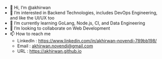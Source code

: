 - 👋 Hi, I’m @akhirwan
- 👀 I’m interested in Backend Technologies, includes DevOps Engineering, and like the UI/UX too
- 🌱 I’m currently learning GoLang, Node.js, CI, and Data Engineering
- 💞️ I’m looking to collaborate on Web Development
- 📫 How to reach me 
  - LinkedIn : https://www.linkedin.com/in/akhirwan-novendi-789bb198/
  - Email : akhirwan.novendi@gmail.com
  - URL : https://akhirwan.github.io

<!---
akhirwan/akhirwan is a ✨ special ✨ repository because its `README.md` (this file) appears on your GitHub profile.
You can click the Preview link to take a look at your changes.
--->
